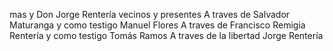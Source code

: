 mas y Don Jorge Rentería vecinos y presentes
A traves de Salvador Maturanga y como testigo Manuel Flores
A traves de Francisco Remigia Rentería y como testigo Tomás
Ramos
A traves de la libertad Jorge Rentería